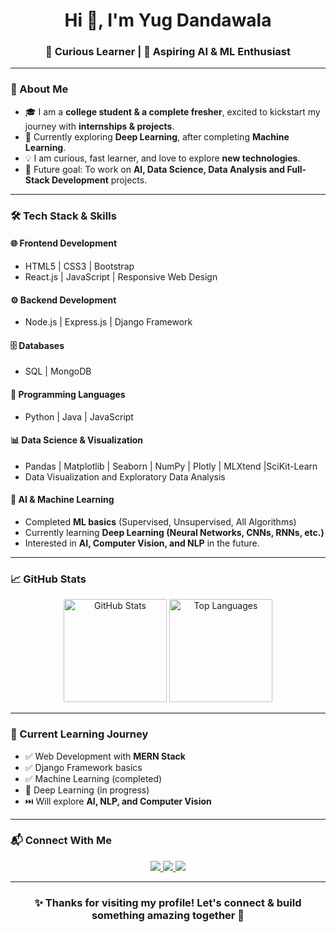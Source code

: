 <!-- Modern GitHub Profile README for a Fresher -->

<h1 align="center">Hi 👋, I'm Yug Dandawala</h1>
<h3 align="center">🚀 Curious Learner | 🤖 Aspiring AI & ML Enthusiast</h3>

---

### 🌟 About Me
- 🎓 I am a **college student & a complete fresher**, excited to kickstart my journey with **internships & projects**.  
- 🌱 Currently exploring **Deep Learning**, after completing **Machine Learning**.  
- 💡 I am curious, fast learner, and love to explore **new technologies**.  
- 🚀 Future goal: To work on **AI, Data Science, Data Analysis and Full-Stack Development** projects.  

---

### 🛠️ Tech Stack & Skills
#### 🌐 Frontend Development
- HTML5 | CSS3 | Bootstrap  
- React.js | JavaScript | Responsive Web Design  

#### ⚙️ Backend Development
- Node.js | Express.js | Django Framework  

#### 🗄️ Databases
- SQL | MongoDB  

#### 🔮 Programming Languages
- Python | Java | JavaScript  

#### 📊 Data Science & Visualization
- Pandas | Matplotlib | Seaborn | NumPy | Plotly | MLXtend |SciKit-Learn
- Data Visualization and Exploratory Data Analysis  
 
#### 🤖 AI & Machine Learning
- Completed **ML basics** (Supervised, Unsupervised, All Algorithms)  
- Currently learning **Deep Learning (Neural Networks, CNNs, RNNs, etc.)**  
- Interested in **AI, Computer Vision, and NLP** in the future.  

---

### 📈 GitHub Stats
<p align="center">
  <img src="https://github-readme-stats.vercel.app/api?username=YugDandawala&show_icons=true&theme=radical" alt="GitHub Stats" height="165"/>
  <img src="https://github-readme-stats.vercel.app/api/top-langs/?username=YugDandawala&layout=compact&theme=radical" alt="Top Languages" height="165"/>
</p>

---

### 📌 Current Learning Journey
- ✅ Web Development with **MERN Stack**  
- ✅ Django Framework basics  
- ✅ Machine Learning (completed)  
- 🔄 Deep Learning (in progress)  
- ⏭️ Will explore **AI, NLP, and Computer Vision**  

---

### 📬 Connect With Me
<p align="center">
  <a href="https://www.linkedin.com/in/Yug Dandawala/" target="_blank">
    <img src="https://img.shields.io/badge/-LinkedIn-%230077B5?style=for-the-badge&logo=linkedin&logoColor=white"/>
  </a>
  <a href="mailto:yugdandawala3@gmail.com">
    <img src="https://img.shields.io/badge/Gmail-D14836?style=for-the-badge&logo=gmail&logoColor=white"/>
  </a>
  <a href="https://github.com/YugDandawala">
    <img src="https://img.shields.io/badge/GitHub-100000?style=for-the-badge&logo=github&logoColor=white"/>
  </a>
</p>

---

<h3 align="center">✨ Thanks for visiting my profile! Let's connect & build something amazing together 🚀</h3>
